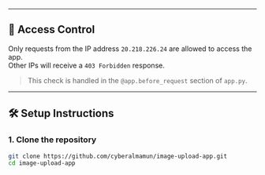 
---

## 🔐 Access Control

Only requests from the IP address `20.218.226.24` are allowed to access the app.  
Other IPs will receive a `403 Forbidden` response.

> This check is handled in the `@app.before_request` section of `app.py`.

---

## 🛠 Setup Instructions

### 1. Clone the repository

```bash
git clone https://github.com/cyberalmamun/image-upload-app.git
cd image-upload-app

